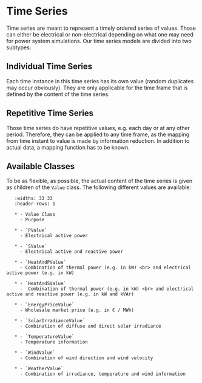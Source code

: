 # Time Series
Time series are meant to represent a timely ordered series of values.
Those can either be electrical or non-electrical depending on what one may need for power system simulations.
Our time series models are divided into two subtypes:

## Individual Time Series
Each time instance in this time series has its own value (random duplicates may occur obviously).
They are only applicable for the time frame that is defined by the content of the time series.

## Repetitive Time Series
Those time series do have repetitive values, e.g. each day or at any other period.
Therefore, they can be applied to any time frame, as the mapping from time instant to value is made by information
reduction.
In addition to actual data, a mapping function has to be known.

## Available Classes
To be as flexible, as possible, the actual content of the time series is given as children of the `Value` class.
The following different values are available:

```{list-table}
   :widths: 33 33
   :header-rows: 1
   
   * - Value Class 
     - Purpose
   
   * - `PValue`
     - Electrical active power
   
   * - `SValue`
     - Electrical active and reactive power
     
   * - `HeatAndPValue`
     - Combination of thermal power (e.g. in kW) <br> and electrical active power (e.g. in kW)
     
   * - `HeatAndSValue`
     -  Combination of thermal power (e.g. in kW) <br> and electrical active and reactive power (e.g. in kW and kVAr)
     
   * - `EnergyPriceValue`
     - Wholesale market price (e.g. in € / MWh)
      
   * - `SolarIrradianceValue`
     - Combination of diffuse and direct solar irradiance
     
   * - `TemperatureValue`
     - Temperature information
     
   * - `WindValue`
     - Combination of wind direction and wind velocity
        
   * - `WeatherValue`
     - Combination of irradiance, temperature and wind information
           
```
